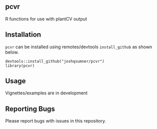 ## pcvr

R functions for use with plantCV output

## Installation

`pcvr` can be installed using remotes/devtools `install_github` as shown below.

```
devtools::install_github("joshqsumner/pcvr")
library(pcvr)
```

## Usage

Vignettes/examples are in development


## Reporting Bugs

Please report bugs with issues in this repository.
